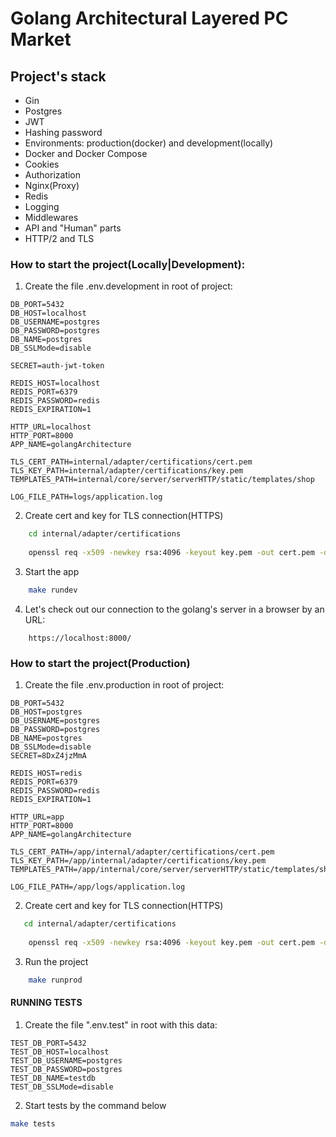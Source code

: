 # Golang Architectural Layered PC Market

## Project's stack

* Gin
* Postgres
* JWT
* Hashing password
* Environments: production(docker) and development(locally)
* Docker and Docker Compose
* Cookies
* Authorization
* Nginx(Proxy)
* Redis
* Logging
* Middlewares
* API and "Human" parts
* HTTP/2 and TLS

### How to start the project(Locally|Development):

1. Create the file .env.development in root of project:

```golang
DB_PORT=5432
DB_HOST=localhost
DB_USERNAME=postgres
DB_PASSWORD=postgres
DB_NAME=postgres
DB_SSLMode=disable

SECRET=auth-jwt-token

REDIS_HOST=localhost
REDIS_PORT=6379
REDIS_PASSWORD=redis
REDIS_EXPIRATION=1

HTTP_URL=localhost
HTTP_PORT=8000
APP_NAME=golangArchitecture

TLS_CERT_PATH=internal/adapter/certifications/cert.pem
TLS_KEY_PATH=internal/adapter/certifications/key.pem
TEMPLATES_PATH=internal/core/server/serverHTTP/static/templates/shop

LOG_FILE_PATH=logs/application.log
```
2. Create cert and key for TLS connection(HTTPS)
```zsh
    cd internal/adapter/certifications
        
    openssl req -x509 -newkey rsa:4096 -keyout key.pem -out cert.pem -days 365 -nodes
``` 
3. Start the app
```zsh 
    make rundev
```

4. Let's check out our connection to the golang's server in a browser by an URL:
```
    https://localhost:8000/
```

### How to start the project(Production)
1. Create the file .env.production in root of project:
```golang
DB_PORT=5432
DB_HOST=postgres
DB_USERNAME=postgres
DB_PASSWORD=postgres
DB_NAME=postgres
DB_SSLMode=disable
SECRET=8DxZ4jzMmA

REDIS_HOST=redis
REDIS_PORT=6379
REDIS_PASSWORD=redis
REDIS_EXPIRATION=1

HTTP_URL=app
HTTP_PORT=8000
APP_NAME=golangArchitecture

TLS_CERT_PATH=/app/internal/adapter/certifications/cert.pem
TLS_KEY_PATH=/app/internal/adapter/certifications/key.pem
TEMPLATES_PATH=/app/internal/core/server/serverHTTP/static/templates/shop

LOG_FILE_PATH=/app/logs/application.log
```
2. Create cert and key for TLS connection(HTTPS)
```zsh
   cd internal/adapter/certifications
        
    openssl req -x509 -newkey rsa:4096 -keyout key.pem -out cert.pem -days 365 -nodes
```
3. Run the project
```zsh
    make runprod
```

#### RUNNING TESTS
1. Create the file ".env.test" in root with this data:
```golang
TEST_DB_PORT=5432
TEST_DB_HOST=localhost
TEST_DB_USERNAME=postgres
TEST_DB_PASSWORD=postgres
TEST_DB_NAME=testdb
TEST_DB_SSLMode=disable
```
2. Start tests by the command below
```zsh
make tests
```
